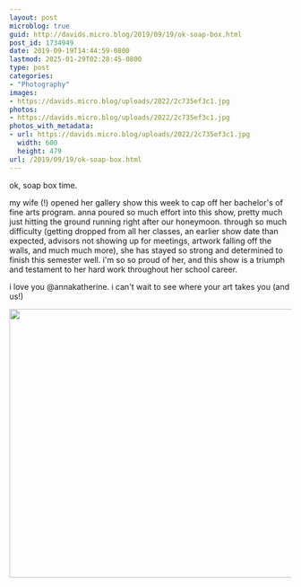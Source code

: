 ```yaml
---
layout: post
microblog: true
guid: http://davids.micro.blog/2019/09/19/ok-soap-box.html
post_id: 1734949
date: 2019-09-19T14:44:59-0800
lastmod: 2025-01-29T02:28:45-0800
type: post
categories:
- "Photography"
images:
- https://davids.micro.blog/uploads/2022/2c735ef3c1.jpg
photos:
- https://davids.micro.blog/uploads/2022/2c735ef3c1.jpg
photos_with_metadata:
- url: https://davids.micro.blog/uploads/2022/2c735ef3c1.jpg
  width: 600
  height: 479
url: /2019/09/19/ok-soap-box.html
---
```

ok, soap box time.

my wife (!) opened her gallery show this week to cap off her bachelor's of fine arts program. anna poured so much effort into this show, pretty much just hitting the ground running right after our honeymoon. through so much difficulty (getting dropped from all her classes, an earlier show date than expected, advisors not showing up for meetings, artwork falling off the walls, and much much more), she has stayed so strong and determined to finish this semester well. i'm so so proud of her, and this show is a triumph and testament to her hard work throughout her school career.

i love you @annakatherine. i can't wait to see where your art takes you (and us!)

<img src="/uploads/2022/2c735ef3c1.jpg" width="600" height="479" alt="">
